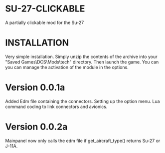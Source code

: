 # SU-27-CLICKABLE
 A partially clickable mod for the Su-27 
 
# INSTALLATION 
Very simple installation.
Simply unzip the contents of the archive into your "Saved Games\DCS\Mods\tech\" directory.
Then launch the game.
You can you can manage the activation of the module in the options.

# Version 0.0.1a

Added Edm file containing the connectors.
Setting up the option menu.
Lua command coding to link connectors and avionics.

# Version 0.0.2a

Mainpanel now only calls the edm file if get_aircraft_type() returns Su-27 or J-11A.
